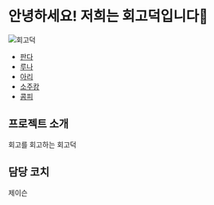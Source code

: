 # 안녕하세요! 저희는 회고덕입니다🦆

![회고덕](https://user-images.githubusercontent.com/18046394/178394624-5bffdb73-c21f-41fc-a890-2d84814b70d9.jpeg)

- [판다](./판다.md)
- [루나](./RUNA.md)
- [아리](./ARI.md)
- [소주캉](./SOJUKANG.md)
- [콤피](./COMPY.md)


## 프로젝트 소개

회고를 회고하는 회고덕


## 담당 코치

제이슨
